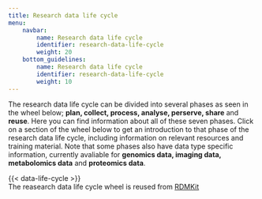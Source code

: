 ```yaml
---
title: Research data life cycle
menu:
    navbar:
        name: Research data life cycle
        identifier: research-data-life-cycle
        weight: 20
    bottom_guidelines:
        name: Research data life cycle
        identifier: research-data-life-cycle
        weight: 10
---
```


The research data life cycle can be divided into several phases as seen in the wheel below; **plan, collect, process, analyse, perserve, share** and **reuse**. Here you can find information about all of these seven phases. Click on a section of the wheel below to get an introduction to that phase of the research data life cycle, including information on relevant resources and training material. Note that some phases also have data type specific information, currently avaliable for **genomics data, imaging data, metabolomics data** and **proteomics data**.

  <div class="row mt-3">
    <div class="col-md-1">
      <div class="card-body">
      </div>
      </div>
          <div class="col-md-10">
      <div class="card-body">
        {{< data-life-cycle >}}
      </div>
      The reasearch data life cycle wheel is reused from <a href=https://rdmkit.elixir-europe.org/>RDMKit</a>
      </div>
          <div class="col-md-1">
      <div class="card-body">
      </div>
      </div>
      </div>
